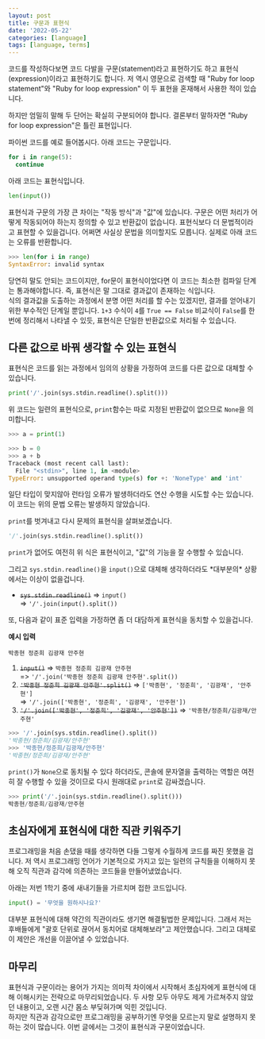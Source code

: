 ```yaml
---
layout: post
title: 구문과 표현식
date: '2022-05-22'
categories: [language]
tags: [language, terms]
---
```


코드를 작성하다보면 코드 다발을 구문(statement)라고 표현하기도 하고 표현식(expression)이라고 표현하기도 합니다. 저 역시 영문으로 검색할 때 "Ruby for loop statement"와 "Ruby for loop expression" 이 두 표현을 혼재해서 사용한 적이 있습니다.  

하지만 엄밀히 말해 두 단어는 확실히 구분되어야 합니다. 결론부터 말하자면 "Ruby for loop expression"은 틀린 표현입니다.  

파이썬 코드를 예로 들어봅시다. 아래 코드는 구문입니다.  

```py
for i in range(5):
  continue
```

아래 코드는 표현식입니다.  

```py
len(input())
```

표현식과 구문의 가장 큰 차이는 "작동 방식"과 "값"에 있습니다. 구문은 어떤 처리가 어떻게 작동되어야 하는지 정의할 수 있고 반환값이 없습니다. 표현식보다 더 문법적이라고 표현할 수 있을겁니다. 어쩌면 사실상 문법을 의미할지도 모릅니다. 실제로 아래 코드는 오류를 반환합니다.  

```py
>>> len(for i in range)
SyntaxError: invalid syntax
```

당연히 말도 안되는 코드이지만, for문이 표현식이었다면 이 코드는 최소한 컴파일 단계는 통과해야합니다. 즉, 표현식은 말 그대로 결과값이 존재하는 식입니다.  
식의 결과값을 도출하는 과정에서 분명 어떤 처리를 할 수는 있겠지만, 결과를 얻어내기 위한 부수적인 단계일 뿐입니다. `1+3` 수식이 `4`를 `True == False` 비교식이 `False`를 한번에 정리해서 나타낼 수 있듯, 표현식은 단일한 반환값으로 처리될 수 있습니다.

## 다른 값으로 바꿔 생각할 수 있는 표현식
표현식은 코드를 읽는 과정에서 임의의 상황을 가정하여 코드를 다른 값으로 대체할 수 있습니다.  

```py
print('/'.join(sys.stdin.readline().split()))
```
위 코드는 일련의 표현식으로, `print`함수는 따로 지정된 반환값이 없으므로 `None`을 의미합니다.

```py
>>> a = print(1)

>>> b = 0
>>> a + b
Traceback (most recent call last):
  File "<stdin>", line 1, in <module>
TypeError: unsupported operand type(s) for +: 'NoneType' and 'int'
```

일단 타입이 맞지않아 런타임 오류가 발생하더라도 연산 수행을 시도할 수는 있습니다. 이 코드는 위의 문법 오류는 발생하지 않았습니다.  

`print`를 벗겨내고 다시 문제의 표현식을 살펴보겠습니다.  

```py
'/'.join(sys.stdin.readline().split())
```

`print`가 없어도 여전히 위 식은 표현식이고, "값"의 기능을 잘 수행할 수 있습니다.  

그리고 `sys.stdin.readline()`을 `input()`으로 대체해 생각하더라도 \*대부분의\* 상황에서는 이상이 없을겁니다.  

* ~~`sys.stdin.readline()`~~ => `input()`  
  => `'/'.join(input().split())`

또, 다음과 같이 표준 입력을 가정하면 좀 더 대담하게 표현식을 동치할 수 있을겁니다.  

**예시 입력**  
```  
박종현 정준희 김광재 안주현
```

1. ~~`input()`~~ => `박종현 정준희 김광재 안주현`  
  => `'/'.join('박종현 정준희 김광재 안주현'.split())`
2. ~~`'박종현 정준희 김광재 안주현'.split()`~~ => `['박종현', '정준희', '김광재', '안주현']`  
  => `'/'.join(['박종현', '정준희', '김광재', '안주현'])`
3. ~~`'/'.join(['박종현', '정준희', '김광재', '안주현'])`~~ => `'박종현/정준희/김광재/안주현'`

```py
>>> '/'.join(sys.stdin.readline().split())
'박종현/정준희/김광재/안주현'
>>> '박종현/정준희/김광재/안주현'
'박종현/정준희/김광재/안주현'
```

`print()`가 `None`으로 동치될 수 있다 하더라도, 콘솔에 문자열을 출력하는 역할은 여전히 잘 수행할 수 있을 것이므로 다시 원래대로 `print`로 감싸겠습니다.  

```py
>>> print('/'.join(sys.stdin.readline().split()))
박종현/정준희/김광재/안주현
```

## 초심자에게 표현식에 대한 직관 키워주기
프로그래밍을 처음 손댔을 때를 생각하면 다들 그렇게 수월하게 코드를 짜진 못했을 겁니다. 저 역시 프로그래밍 언어가 기본적으로 가지고 있는 일련의 규칙들을 이해하지 못해 오직 직관과 감각에 의존하는 코드들을 만들어냈었습니다.  

아래는 저번 1학기 중에 새내기들을 가르치며 접한 코드입니다.

```py
input() = '무엇을 원하시나요?'
```

대부분 표현식에 대해 약간의 직관이라도 생기면 해결될법한 문제입니다. 그래서 저는 후배들에게 "괄호 단위로 끊어서 동치어로 대체해보라"고 제안했습니다. 그리고 대체로 이 제안은 개선을 이끌어낼 수 있었습니다.  

## 마무리
표현식과 구문이라는 용어가 가지는 의미적 차이에서 시작해서 초심자에게 표현식에 대해 이해시키는 전략으로 마무리되었습니다. 두 사항 모두 아무도 제게 가르쳐주지 않았던 내용이고, 오랜 시간 몸소 부딪혀가며 익힌 것입니다.  
하지만 직관과 감각으로만 프로그래밍을 공부하기엔 무엇을 모르는지 말로 설명하지 못하는 것이 많습니다. 이번 글에서는 그것이 표현식과 구문이었습니다.  
